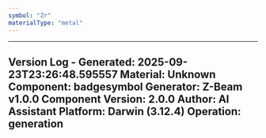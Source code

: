 ```yaml
---
symbol: "Zr"
materialType: "metal"
---
```


---
Version Log - Generated: 2025-09-23T23:26:48.595557
Material: Unknown
Component: badgesymbol
Generator: Z-Beam v1.0.0
Component Version: 2.0.0
Author: AI Assistant
Platform: Darwin (3.12.4)
Operation: generation
---